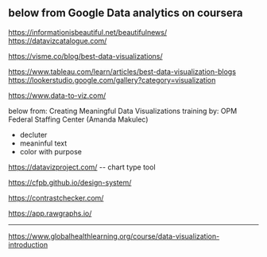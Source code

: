 
below from Google Data analytics on coursera
-----
https://informationisbeautiful.net/beautifulnews/ 
https://datavizcatalogue.com/

https://visme.co/blog/best-data-visualizations/

https://www.tableau.com/learn/articles/best-data-visualization-blogs
https://lookerstudio.google.com/gallery?category=visualization

https://www.data-to-viz.com/

below from:   Creating Meaningful Data Visualizations training by: OPM Federal Staffing Center (Amanda Makulec)

* decluter
* meaninful text
* color with purpose

https://datavizproject.com/    -- chart type tool


https://cfpb.github.io/design-system/


https://contrastchecker.com/

https://app.rawgraphs.io/

----
https://www.globalhealthlearning.org/course/data-visualization-introduction
